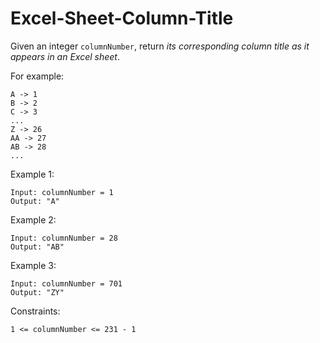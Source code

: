 # Excel-Sheet-Column-Title

Given an integer `columnNumber`, return _its corresponding column title as it appears in an Excel sheet_.

For example:
```
A -> 1
B -> 2
C -> 3
...
Z -> 26
AA -> 27
AB -> 28 
...
``` 

Example 1:
```
Input: columnNumber = 1
Output: "A"
```
Example 2:
```
Input: columnNumber = 28
Output: "AB"
```
Example 3:
```
Input: columnNumber = 701
Output: "ZY"
``` 

Constraints:
```
1 <= columnNumber <= 231 - 1
```
